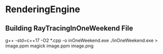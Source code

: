 # RenderingEngine

## Building RayTracingInOneWeekend File
g++ -std=c++17 -O2 *.cpp -o inOneWeekend.exe
./inOneWeekend.exe > image.ppm
magick image.ppm image.png
